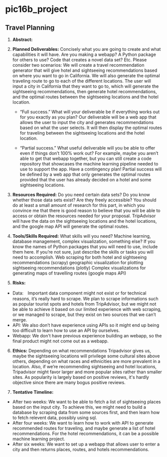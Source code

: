 # pic16b_project

## Travel Planning
1. **Abstract:**


2. **Planned Deliverables:** Concisely what you are going to create and what capabilities it will have. Are you making a webapp? A Python package for others to use? Code that creates a novel data set? Etc. Please consider two scenarios:
We will create a travel recommendation generator that will give hotel and sightseeing recommendations based on where you want to go in California. We will also generate the optimal traveling route to go to each of the different locations. The user will input a city in California that they want to go to, which will generate the sightseeing recommendations, then generate hotel recommendations, and the optimal routes between the sightseeing locations and the hotel location.

	* “Full success.” What will your deliverable be if everything works out for you exactly as you plan?
Our deliverable will be a web app that allows the user to input the city and generates recommendations based on what the user selects. It will then display the optimal routes for traveling between the sightseeing locations and the hotel location.

	* “Partial success.” What useful deliverable will you be able to offer even if things don’t 100% work out? For example, maybe you aren’t able to get that webapp together, but you can still create a code repository that showcases the machine learning pipeline needed to use to support the app. Have a contingency plan!
Partial success will be defined by a web app that only generates the optimal routes provided that the user has already decided on a hotel and some sightseeing locations.

3. **Resources Required:** Do you need certain data sets? Do you know whether those data sets exist? Are they freely accessible? You should do at least a small amount of research for this part, in which you convince me that there is good reason to believe that you will be able to access or obtain the resources needed for your proposal.
TripAdvisor will have the data on the sightseeing locations and the hotel locations, and the google map API will generate the optimal routes.

4. **Tools/Skills Required:** What skills will you need? Machine learning, database management, complex visualization, something else? If you know the names of Python packages that you will need to use, include them here. If you’re not sure, just describe the skills or tasks you will need to accomplish.
Web scraping for both hotel and sightseeing recommendations (scrapy)
geographic visualization for plotting sightseeing recommendations (plotly)
Complex visualizations for generating maps of travelling routes  (google maps API)

5. **Risks:** 
 - Data:　Important data component might not exist or for technical reasons, it’s really hard to scrape. We plan to scrape informations such as popular tourist spots and hotels from TripAdvisor, but we might not be able to achieve it based on our limited experience with web scraping, or we managed to scrape, but they exist on two sources that we can’t merge. 
 - API: We also don’t have experience using APIs so it might end up being too difficult to learn how to use an API by ourselves. 
 - Webapp: We don't have previous experience building an webapp, so the final product might not come out as a webapp. 

6. **Ethics:** 
Depending on what recommendations Tripadvisor gives us, maybe the sightseeing locations will privilege some cultural sites above others, depending on what races and ethnicities are more prevalent in a location. Also, if we’re recommending sightseeing and hotel locations, Tripadvisor might favor larger and more popular sites rather than smaller sites. As popularity is largely based on positive reviews, it's hardly objective since there are many bogus positive reviews. 

7. **Tentative Timeline:** 
- After two weeks: We want to be able to fetch a list of sightseeing places based on the input city. To achieve this, we might need to build a database by scraping data from some sources first, and then learn how to fetch relevent data, possibly using sql.
- After four weeks: We want to learn how to work with API to generate recommended routes for traveling, and maybe generate a list of hotel recommendations. For the hotel recommendations, it can be a possible machine learning project. 
- After six weeks: We want to set up a webapp that allows user to enter a city and then returns places, routes, and hotels recommendations.
